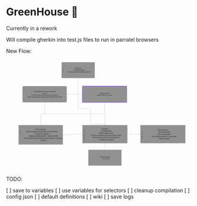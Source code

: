 # GreenHouse 🌱

Currently in a rework

Will compile gherkin into test.js files to run in parralel browsers

New Flow:

![public/flow.png](public/flow.png)

TODO:

[ ] save to variables
[ ] use variables for selectors
[ ] cleanup compilation
[ ] config json
[ ] default definitions
[ ] wiki
[ ] save logs